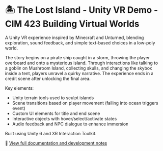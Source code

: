 # 🏝️ The Lost Island - Unity VR Demo - CIM 423 Building Virtual Worlds

A Unity VR experience inspired by Minecraft and Unturned, blending exploration, sound feedback, and simple text-based choices in a low-poly world.

The story begins on a pirate ship caught in a storm, throwing the player overboard and onto a mysterious island. Through interactions like talking to a goblin on Mushroom Island, collecting skulls, and changing the skybox inside a tent, players unravel a quirky narrative. The experience ends in a credit scene after unlocking the final area.

Key elements:
- Unity terrain tools used to sculpt islands  
- Scene transitions based on player movement (falling into ocean triggers event)  
- Custom UI elements for title and end scene  
- Interactive objects with hover/select/activate states  
- Audio feedback and NPC dialogue to enhance immersion  

Built using Unity 6 and XR Interaction Toolkit.

📘 [View full documentation and development notes](https://lxl1182.myportfolio.com/cim423-building-virtual-worlds-transitions)
